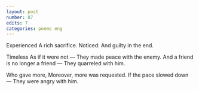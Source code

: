 ```yaml
---
layout: post
number: 87
edits: 7
categories: poems eng
---
```


Experienced 
A rich sacrifice.
Noticed: 
And guilty in the end.

Timeless
As if it were not —
They made peace with the enemy. 
And a friend is no longer a friend —
They quarreled with him.

Who gave more, 
Moreover, more was requested.
If the pace slowed down —
They were angry with him.
